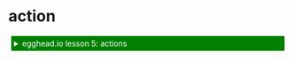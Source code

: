 <div id='codefund' style='float:right'></div>

# action

<details>
    <summary style="color: white; background:green;padding:5px;margin:5px;border-radius:2px">egghead.io lesson 5: actions</summary>
    <br>
    <div style="padding:5px;">
        <iframe style="border: none;" width=760 height=427  src="https://egghead.io/lessons/react-use-mobx-actions-to-change-and-guard-state/embed" />
    </div>
    <a style="font-style:italic;padding:5px;margin:5px;"  href="https://egghead.io/lessons/react-use-mobx-actions-to-change-and-guard-state">Hosted on egghead.io</a>
</details>

Usage:
* `action(fn)`
* `action(name, fn)`
* `@action classMethod() {}`
* `@action(name) classMethod () {}`
* `@action boundClassMethod = (args) => { body }`
* `@action(name) boundClassMethod = (args) => { body }`
* `@action.bound classMethod() {}`

Any application has actions. Actions are anything that modify the state.
With MobX you can make it explicit in your code where your actions live by marking them.
Actions help you to structure your code better.

It takes a function and returns a function with the same signature, but wrapped with `transaction`, `untracked`, and `allowStateChanges`.
Especially the fact that `transaction` is applied automatically yields great performance benefits;
actions will batch mutations and only notify computed values and reactions after the (outer most) action has finished.
This makes sure intermediate or incomplete values produced during an action are not visible to the rest of the application until the action has finished.

It is advised to use `(@)action` on any function that modifies observables or has side effects.
`action` also provides useful debugging information in combination with the devtools.

Using the `@action` decorator with setters (i.e. `@action set propertyName`) is not supported; however, setters of [computed properties are automatically actions](https://github.com/mobxjs/mobx/blob/gh-pages/docs/refguide/computed-decorator.md#setters-for-computed-values).

Note: using `action` is mandatory when MobX is configured to require actions to make state changes, see [`enforceActions`](https://github.com/mobxjs/mobx/blob/gh-pages/docs/refguide/api.md#configure).

## When to use actions?

Actions should only, and always, be used on functions that _modify_ state.
Functions that just perform look-ups, filters etc should _not_ be marked as actions; to allow MobX to track their invocations.


["enforce actions"](https://github.com/mobxjs/mobx/blob/gh-pages/docs/refguide/api.md#configure) enforces that all state modifications are done by an action. This is a useful best practice in larger, long term code bases.

## Bound actions

The `action` decorator / function follows the normal rules for binding in javascript.
However, `action.bound` can be used to automatically bind actions to the targeted object.
Note that unlike `action`, `(@)action.bound` does not take a name parameter, so the name will always be based on the property name to which the action is bound.

Example:

```javascript
class Ticker {
	@observable tick = 0

	@action.bound
	increment() {
		this.tick++ // 'this' will always be correct
	}
}

const ticker = new Ticker()
setInterval(ticker.increment, 1000)
```

_Note: don't use *action.bound* with arrow functions; arrow functions are already bound and cannot be rebound._


## `runInAction(name?, thunk)`

`runInAction` is a simple utility that takes an code block and executes in an (anonymous) action. This is useful to create and execute actions on the fly, for example inside an asynchronous process. `runInAction(f)` is sugar for `action(f)()`

